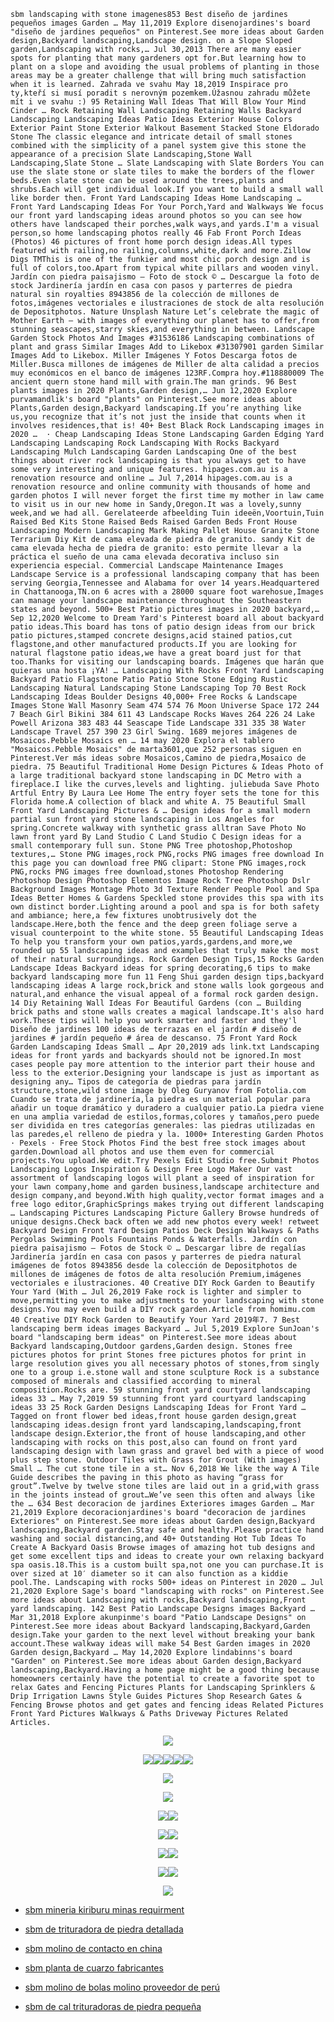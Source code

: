 
```
sbm landscaping with stone imagenes853 Best diseño de jardines pequeños images Garden … May 11,2019 Explore disenojardines's board "diseño de jardines pequeños" on Pinterest.See more ideas about Garden design,Backyard landscaping,Landscape design. on a Slope Sloped garden,Landscaping with rocks,… Jul 30,2013 There are many easier spots for planting that many gardeners opt for.But learning how to plant on a slope and avoiding the usual problems of planting in those areas may be a greater challenge that will bring much satisfaction when it is learned. Zahrada ve svahu May 18,2019 Inspirace pro ty,kteří si musí poradit s nerovným pozemkem.Úžasnou zahradu můžete mít i ve svahu :) 95 Retaining Wall Ideas That Will Blow Your Mind Cinder … Rock Retaining Wall Landscaping Retaining Walls Backyard Landscaping Landscaping Ideas Patio Ideas Exterior House Colors Exterior Paint Stone Exterior Walkout Basement Stacked Stone Eldorado Stone The classic elegance and intricate detail of small stones combined with the simplicity of a panel system give this stone the appearance of a precision Slate Landscaping,Stone Wall Landscaping,Slate Stone … Slate Landscaping with Slate Borders You can use the slate stone or slate tiles to make the borders of the flower beds.Even slate stone can be used around the trees,plants and shrubs.Each will get individual look.If you want to build a small wall like border then. Front Yard Landscaping Ideas Home Landscaping … Front Yard Landscaping Ideas For Your Porch,Yard and Walkways We focus our front yard landscaping ideas around photos so you can see how others have landscaped their porches,walk ways,and yards.I'm a visual person,so home landscaping photos really 46 Fab Front Porch Ideas (Photos) 46 pictures of front home porch design ideas.All types featured with railing,no railing,columns,white,dark and more.Zillow Digs TMThis is one of the funkier and most chic porch design and is full of colors,too.Apart from typical white pillars and wooden vinyl. Jardín con piedra paisajismo — Foto de stock © … Descargue la foto de stock Jardinería jardín en casa con pasos y parterres de piedra natural sin royalties 8943856 de la colección de millones de fotos,imágenes vectoriales e ilustraciones de stock de alta resolución de Depositphotos. Nature Unsplash Nature Let’s celebrate the magic of Mother Earth — with images of everything our planet has to offer,from stunning seascapes,starry skies,and everything in between. Landscape Garden Stock Photos And Images #31536186 Landscaping combinations of plant and grass Similar Images Add to Likebox #31307901 garden Similar Images Add to Likebox. Miller Imágenes Y Fotos Descarga fotos de Miller.Busca millones de imágenes de Miller de alta calidad a precios muy económicos en el banco de imágenes 123RF.Compra hoy.#118880009 The ancient quern stone hand mill with grain.The man grinds. 96 Best plants images in 2020 Plants,Garden design,… Jun 12,2020 Explore purvamandlik's board "plants" on Pinterest.See more ideas about Plants,Garden design,Backyard landscaping.If you’re anything like us,you recognize that it’s not just the inside that counts when it involves residences,that is! 40+ Best Black Rock Landscaping images in 2020 …  · Cheap Landscaping Ideas Stone Landscaping Garden Edging Yard Landscaping Landscaping Rock Landscaping With Rocks Backyard Landscaping Mulch Landscaping Garden Landscaping One of the best things about river rock landscaping is that you always get to have some very interesting and unique features. hipages.com.au is a renovation resource and online … Jul 7,2014 hipages.com.au is a renovation resource and online community with thousands of home and garden photos I will never forget the first time my mother in law came to visit us in our new home in Sandy,Oregon.It was a lovely,sunny week,and we had all. Gerelateerde afbeelding Tuin ideeën,Voortuin,Tuin Raised Bed Kits Stone Raised Beds Raised Garden Beds Front House Landscaping Modern Landscaping Mark Making Pallet House Granite Stone Terrarium Diy Kit de cama elevada de piedra de granito. sandy Kit de cama elevada hecha de piedra de granito: esto permite llevar a la práctica el sueño de una cama elevada decorativa incluso sin experiencia especial. Commercial Landscape Maintenance Images Landscape Service is a professional landscaping company that has been serving Georgia,Tennessee and Alabama for over 14 years.Headquartered in Chattanooga,TN.on 6 acres with a 28000 square foot warehosue,Images can manage your landscape maintenance throughout the Southeastern states and beyond. 500+ Best Patio pictures images in 2020 backyard,… Sep 12,2020 Welcome to Dream Yard's Pinterest board all about backyard patio ideas.This board has tons of patio design ideas from our brick patio pictures,stamped concrete designs,acid stained patios,cut flagstone,and other manufactured products.If you are looking for natural flagstone patio ideas,we have a great board just for that too.Thanks for visiting our landscaping boards. Imágenes que harán que quieras una hosta ¡YA! … Landscaping With Rocks Front Yard Landscaping Backyard Patio Flagstone Patio Patio Stone Stone Edging Rustic Landscaping Natural Landscaping Stone Landscaping Top 70 Best Rock Landscaping Ideas Boulder Designs 40,000+ Free Rocks & Landscape Images Stone Wall Masonry Seam 474 574 76 Moon Universe Space 172 244 7 Beach Girl Bikini 384 611 43 Landscape Rocks Waves 264 226 24 Lake Powell Arizona 383 483 44 Seascape Tide Landscape 331 335 38 Water Landscape Travel 257 390 23 Girl Swing. 1689 mejores imágenes de Mosaicos.Pebble Mosaics en … 14 may 2020 Explora el tablero "Mosaicos.Pebble Mosaics" de marta3601,que 252 personas siguen en Pinterest.Ver más ideas sobre Mosaicos,Camino de piedra,Mosaico de piedra. 75 Beautiful Traditional Home Design Pictures & Ideas Photo of a large traditional backyard stone landscaping in DC Metro with a fireplace.I like the curves,levels and lighting. juliebuda Save Photo Artful Entry By Laura Lee Home The entry foyer sets the tone for this Florida home.A collection of black and white A. 75 Beautiful Small Front Yard Landscaping Pictures & … Design ideas for a small modern partial sun front yard stone landscaping in Los Angeles for spring.Concrete walkway with synthetic grass alltran Save Photo No lawn front yard By Land Studio C Land Studio C Design ideas for a small contemporary full sun. Stone PNG Tree photoshop,Photoshop textures,… Stone PNG images,rock PNG,rocks PNG images free download In this page you can download free PNG clipart: Stone PNG images,rock PNG,rocks PNG images free download,stones Photoshop Rendering Photoshop Design Photoshop Elementos Image Rock Tree Photoshop Dslr Background Images Montage Photo 3d Texture Render People Pool and Spa Ideas Better Homes & Gardens Speckled stone provides this spa with its own distinct border.Lighting around a pool and spa is for both safety and ambiance; here,a few fixtures unobtrusively dot the landscape.Here,both the fence and the deep green foliage serve a visual counterpoint to the white stone. 55 Beautiful Landscaping Ideas To help you transform your own patios,yards,gardens,and more,we rounded up 55 landscaping ideas and examples that truly make the most of their natural surroundings. Rock Garden Design Tips,15 Rocks Garden Landscape Ideas Backyard ideas for spring decorating,6 tips to make backyard landscaping more fun 11 Feng Shui garden design tips,backyard landscaping ideas A large rock,brick and stone walls look gorgeous and natural,and enhance the visual appeal of a formal rock garden design. 14 Diy Retaining Wall Ideas For Beautiful Gardens (con … Building brick paths and stone walls creates a magical landscape.It's also hard work.These tips will help you work smarter and faster and they'l Diseño de jardines 100 ideas de terrazas en el jardín # diseño de jardines # jardín pequeño # área de descanso. 75 Front Yard Rock Garden Landscaping Ideas Small … Apr 20,2019 ads link.txt Landscaping ideas for front yards and backyards should not be ignored.In most cases people pay more attention to the interior part their house and less to the exterior.Designing your landscape is just as important as designing any… Tipos de categoría de piedras para jardín structure,stone,wild stone image by Oleg Guryanov from Fotolia.com Cuando se trata de jardinería,la piedra es un material popular para añadir un toque dramático y duradero a cualquier patio.La piedra viene en una amplia variedad de estilos,formas,colores y tamaños,pero puede ser dividida en tres categorías generales: las piedras utilizadas en las paredes,el relleno de piedra y la. 1000+ Interesting Garden Photos · Pexels · Free Stock Photos Find the best free stock images about garden.Download all photos and use them even for commercial projects.You upload.We edit.Try Pexels Edit Studio free.Submit Photos Landscaping Logos Inspiration & Design Free Logo Maker Our vast assortment of landscaping logos will plant a seed of inspiration for your lawn company,home and garden business,landscape architecture and design company,and beyond.With high quality,vector format images and a free logo editor,GraphicSprings makes trying out different landscaping … Landscaping Pictures Landscaping Picture Gallery Browse hundreds of unique designs.Check back often we add new photos every week! retweet Backyard Design Front Yard Design Patios Deck Design Walkways & Paths Pergolas Swimming Pools Fountains Ponds & Waterfalls. Jardín con piedra paisajismo — Fotos de Stock © … Descargar libre de regalías Jardinería jardín en casa con pasos y parterres de piedra natural imágenes de fotos 8943856 desde la colección de Depositphotos de millones de imágenes de fotos de alta resolución Premium,imágenes vectoriales e ilustraciones. 40 Creative DIY Rock Garden to Beautify Your Yard (With … Jul 26,2019 Fake rock is lighter and simpler to move,permitting you to make adjustments to your landscaping with stone designs.You may even build a DIY rock garden.Article from homimu.com 40 Creative DIY Rock Garden to Beautify Your Yard 2019年7. 7 Best landscaping berm ideas images Backyard … Jul 5,2019 Explore SunJoan's board "landscaping berm ideas" on Pinterest.See more ideas about Backyard landscaping,Outdoor gardens,Garden design. Stones free pictures photos for print Stones free pictures photos for print in large resolution gives you all necessary photos of stones,from singly one to a group i.e.stone wall and stone sculpture Rock is a substance composed of minerals and classified according to mineral composition.Rocks are. 59 stunning front yard courtyard landscaping ideas 33 … May 7,2019 59 stunning front yard courtyard landscaping ideas 33 25 Rock Garden Designs Landscaping Ideas for Front Yard … Tagged on front flower bed ideas,front house garden design,great landscaping ideas.design front yard landscaping,landscaping,front landscape design.Exterior,the front of house landscaping,and other landscaping with rocks on this post,also can found on front yard landscaping design with lawn grass and gravel bed with a piece of wood plus step stone. Outdoor Tiles with Grass for Grout (With images) Small … The cut stone tile in a st… Nov 6,2018 We like the way A Tile Guide describes the paving in this photo as having “grass for grout”.Twelve by twelve stone tiles are laid out in a grid,with grass in the joints instead of grout…We’ve seen this often and always like the … 634 Best decoracion de jardines Exteriores images Garden … Mar 21,2019 Explore decoracionjardines's board "decoracion de jardines Exteriores" on Pinterest.See more ideas about Garden design,Backyard landscaping,Backyard garden.Stay safe and healthy.Please practice hand washing and social distancing,and 40+ Outstanding Hot Tub Ideas To Create A Backyard Oasis Browse images of amazing hot tub designs and get some excellent tips and ideas to create your own relaxing backyard spa oasis.18.This is a custom built spa,not one you can purchase.It is over sized at 10′ diameter so it can also function as a kiddie pool.The. Landscaping with rocks 500+ ideas on Pinterest in 2020 … Jul 21,2020 Explore Sage's board "landscaping with rocks" on Pinterest.See more ideas about Landscaping with rocks,Backyard landscaping,Front yard landscaping. 142 Best Patio Landscape Designs images Backyard … Mar 31,2018 Explore akunpinme's board "Patio Landscape Designs" on Pinterest.See more ideas about Backyard landscaping,Backyard,Garden design.Take your garden to the next level without breaking your bank account.These walkway ideas will make 54 Best Garden images in 2020 Garden design,Backyard … May 14,2020 Explore lindabinns's board "Garden" on Pinterest.See more ideas about Garden design,Backyard landscaping,Backyard.Having a home page might be a good thing because homeowners certainly have the potential to create a favorite spot to relax Gates and Fencing Pictures Plants for Landscaping Sprinklers & Drip Irrigation Lawns Style Guides Pictures Shop Research Gates & Fencing Browse photos and get gates and fencing ideas Related Pictures Front Yard Pictures Walkways & Paths Driveway Pictures Related Articles. 
```

<div align="center">

<a href="https://es-crusher.shibang-china.com/github&k=sbm+landscaping+with+stone+imagenes"><img src="https://static.shibang-china.com/es/crusher/logo.jpg"></a>

<a href="https://es-crusher.shibang-china.com/github&k=sbm+landscaping+with+stone+imagenes"><img src="https://static.shibang-china.com/es/crusher/index.jpg"></a><a href="https://es-crusher.shibang-china.com/material.htmlgithub&k=sbm+landscaping+with+stone+imagenes"><img src="https://static.shibang-china.com/es/crusher/material.jpg"></a><a href="https://es-crusher.shibang-china.com/application.htmlgithub&k=sbm+landscaping+with+stone+imagenes"><img src="https://static.shibang-china.com/es/crusher/application.jpg"></a><a href="https://es-crusher.shibang-china.com/aboutus.htmlgithub&k=sbm+landscaping+with+stone+imagenes"><img src="https://static.shibang-china.com/es/crusher/aboutus.jpg"></a><a href="https://es-crusher.shibang-china.com/contact.htmlgithub&k=sbm+landscaping+with+stone+imagenes"><img src="https://static.shibang-china.com/es/crusher/contact.jpg"></a>

<a href="https://es-crusher.shibang-china.com/github&k=sbm+landscaping+with+stone+imagenes"><img src="https://static.shibang-china.com/es/crusher/banner.jpg"></a>

<a href="https://swt.shibang-china.com/github&k=sbm+landscaping+with+stone+imagenes"><img src="https://static.shibang-china.com/es/crusher/text.jpg"></a>

<a href="https://swt.shibang-china.com/github&k=sbm+landscaping+with+stone+imagenes"><img src="https://static.shibang-china.com/es/crusher/chat.jpg"></a><a href="https://es-crusher.shibang-china.com/contact.htmlgithub&k=sbm+landscaping+with+stone+imagenes"><img src="https://static.shibang-china.com/es/crusher/message.jpg"></a>

<a href="https://es-crusher.shibang-china.com/products/pe.htmlgithub&k=sbm+landscaping+with+stone+imagenes"><img src="https://static.shibang-china.com/es/crusher/pe.jpg"></a><a href="https://es-crusher.shibang-china.com/products/pf.htmlgithub&k=sbm+landscaping+with+stone+imagenes"><img src="https://static.shibang-china.com/es/crusher/pf.jpg"></a>

<a href="https://es-crusher.shibang-china.com/products/hpt.htmlgithub&k=sbm+landscaping+with+stone+imagenes"><img src="https://static.shibang-china.com/es/crusher/hpt.jpg"></a><a href="https://es-crusher.shibang-china.com/products/vsi.htmlgithub&k=sbm+landscaping+with+stone+imagenes"><img src="https://static.shibang-china.com/es/crusher/vsi.jpg"></a>

<a href="https://es-crusher.shibang-china.com/products/klv.htmlgithub&k=sbm+landscaping+with+stone+imagenes"><img src="https://static.shibang-china.com/es/crusher/klv.jpg"></a><a href="https://es-crusher.shibang-china.com/products/portable.htmlgithub&k=sbm+landscaping+with+stone+imagenes"><img src="https://static.shibang-china.com/es/crusher/portable.jpg"></a>

<a href="https://swt.shibang-china.com/github&k=sbm+landscaping+with+stone+imagenes"><img src="https://static.shibang-china.com/es/crusher/case.jpg"></a>

</div>


* [sbm mineria kiriburu minas requirment](sbm%20mineria%20kiriburu%20minas%20requirment.md)

* [sbm de trituradora de piedra detallada](sbm%20de%20trituradora%20de%20piedra%20detallada.md)

* [sbm molino de contacto en china](sbm%20molino%20de%20contacto%20en%20china.md)

* [sbm planta de cuarzo fabricantes](sbm%20planta%20de%20cuarzo%20fabricantes.md)

* [sbm molino de bolas molino proveedor de perú](sbm%20molino%20de%20bolas%20molino%20proveedor%20de%20per%C3%BA.md)

* [sbm de cal trituradoras de piedra pequeña](sbm%20de%20cal%20trituradoras%20de%20piedra%20peque%C3%B1a.md)